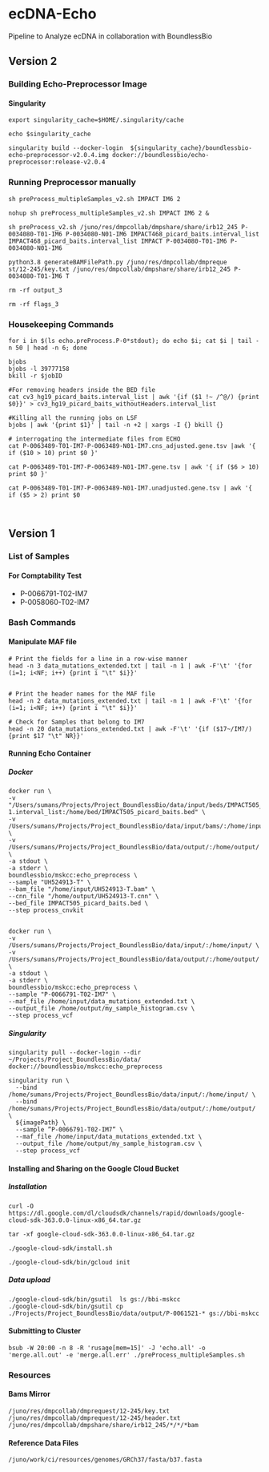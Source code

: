 # ecDNA-Echo
Pipeline to Analyze ecDNA in collaboration with BoundlessBio

## Version 2

### Building Echo-Preprocessor Image

#### Singularity

```
export singularity_cache=$HOME/.singularity/cache

echo $singularity_cache

singularity build --docker-login  ${singularity_cache}/boundlessbio-echo-preprocessor-v2.0.4.img docker://boundlessbio/echo-preprocessor:release-v2.0.4
```

### Running Preprocessor manually

```
sh preProcess_multipleSamples_v2.sh IMPACT IM6 2

nohup sh preProcess_multipleSamples_v2.sh IMPACT IM6 2 &

sh preProcess_v2.sh /juno/res/dmpcollab/dmpshare/share/irb12_245 P-0034080-T01-IM6 P-0034080-N01-IM6 IMPACT468_picard_baits.interval_list IMPACT468_picard_baits.interval_list IMPACT P-0034080-T01-IM6 P-0034080-N01-IM6

python3.8 generateBAMFilePath.py /juno/res/dmpcollab/dmpreque
st/12-245/key.txt /juno/res/dmpcollab/dmpshare/share/irb12_245 P-0034080-T01-IM6 T

rm -rf output_3

rm -rf flags_3

```

### Housekeeping Commands

```
for i in $(ls echo.preProcess.P-0*stdout); do echo $i; cat $i | tail -n 50 | head -n 6; done

bjobs
bjobs -l 39777158
bkill -r $jobID

#For removing headers inside the BED file
cat cv3_hg19_picard_baits.interval_list | awk '{if ($1 !~ /^@/) {print $0}}' > cv3_hg19_picard_baits_withoutHeaders.interval_list

#Killing all the running jobs on LSF
bjobs | awk '{print $1}' | tail -n +2 | xargs -I {} bkill {}

# interrogating the intermediate files from ECHO
cat P-0063489-T01-IM7-P-0063489-N01-IM7.cns_adjusted.gene.tsv |awk '{ if ($10 > 10) print $0 }'

cat P-0063489-T01-IM7-P-0063489-N01-IM7.gene.tsv | awk '{ if ($6 > 10) print $0 }'

cat P-0063489-T01-IM7-P-0063489-N01-IM7.unadjusted.gene.tsv | awk '{ if ($5 > 2) print $0



```


## Version 1

### List of Samples

#### For Comptability Test

* P-0066791-T02-IM7
* P-0058060-T02-IM7




### Bash Commands

#### Manipulate MAF file

```
# Print the fields for a line in a row-wise manner
head -n 3 data_mutations_extended.txt | tail -n 1 | awk -F'\t' '{for (i=1; i<NF; i++) {print i "\t" $i}}'


# Print the header names for the MAF file
head -n 2 data_mutations_extended.txt | tail -n 1 | awk -F'\t' '{for (i=1; i<NF; i++) {print i "\t" $i}}'

# Check for Samples that belong to IM7
head -n 20 data_mutations_extended.txt | awk -F'\t' '{if ($17~/IM7/){print $17 "\t" NR}}'
```

#### Running Echo Container

##### Docker

```
docker run \
-v "/Users/sumans/Projects/Project_BoundlessBio/data/input/beds/IMPACT505_picard_baits-1.interval_list:/home/bed/IMPACT505_picard_baits.bed" \
-v /Users/sumans/Projects/Project_BoundlessBio/data/input/bams/:/home/input/ \
-v /Users/sumans/Projects/Project_BoundlessBio/data/output/:/home/output/ \
-a stdout \
-a stderr \
boundlessbio/mskcc:echo_preprocess \
--sample "UH524913-T" \
--bam_file "/home/input/UH524913-T.bam" \
--cnn_file "/home/output/UH524913-T.cnn" \
--bed_file IMPACT505_picard_baits.bed \
--step process_cnvkit


```

```
docker run \
-v /Users/sumans/Projects/Project_BoundlessBio/data/input/:/home/input/ \
-v /Users/sumans/Projects/Project_BoundlessBio/data/output/:/home/output/ \
-a stdout \
-a stderr \
boundlessbio/mskcc:echo_preprocess \
--sample "P-0066791-T02-IM7" \
--maf_file /home/input/data_mutations_extended.txt \
--output_file /home/output/my_sample_histogram.csv \
--step process_vcf

```
##### Singularity
```
singularity pull --docker-login --dir ~/Projects/Project_BoundlessBio/data/  docker://boundlessbio/mskcc:echo_preprocess
```

```
singularity run \
  --bind /home/sumans/Projects/Project_BoundlessBio/data/input/:/home/input/ \
  --bind /home/sumans/Projects/Project_BoundlessBio/data/output/:/home/output/ \
  ${imagePath} \
  --sample ”P-0066791-T02-IM7” \
  --maf_file /home/input/data_mutations_extended.txt \
  --output_file /home/output/my_sample_histogram.csv \
  --step process_vcf

  ```
#### Installing and Sharing on the Google Cloud Bucket
##### Installation
```
curl -O https://dl.google.com/dl/cloudsdk/channels/rapid/downloads/google-cloud-sdk-363.0.0-linux-x86_64.tar.gz

tar -xf google-cloud-sdk-363.0.0-linux-x86_64.tar.gz

./google-cloud-sdk/install.sh

./google-cloud-sdk/bin/gcloud init

```
##### Data upload

```
./google-cloud-sdk/bin/gsutil  ls gs://bbi-mskcc
./google-cloud-sdk/bin/gsutil cp ./Projects/Project_BoundlessBio/data/output/P-0061521-* gs://bbi-mskcc
```



#### Submitting to Cluster
```
bsub -W 20:00 -n 8 -R 'rusage[mem=15]' -J 'echo.all' -o 'merge.all.out' -e 'merge.all.err' ./preProcess_multipleSamples.sh
```





### Resources

#### Bams Mirror
```
/juno/res/dmpcollab/dmprequest/12-245/key.txt
/juno/res/dmpcollab/dmprequest/12-245/header.txt
/juno/res/dmpcollab/dmpshare/share/irb12_245/*/*/*bam

```

#### Reference Data Files

```
/juno/work/ci/resources/genomes/GRCh37/fasta/b37.fasta
```
